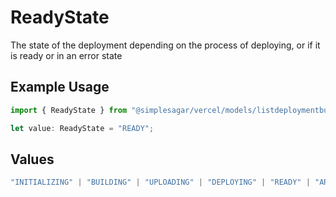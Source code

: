 # ReadyState

The state of the deployment depending on the process of deploying, or if it is ready or in an error state

## Example Usage

```typescript
import { ReadyState } from "@simplesagar/vercel/models/listdeploymentbuildsop.js";

let value: ReadyState = "READY";
```

## Values

```typescript
"INITIALIZING" | "BUILDING" | "UPLOADING" | "DEPLOYING" | "READY" | "ARCHIVED" | "ERROR" | "QUEUED" | "CANCELED"
```